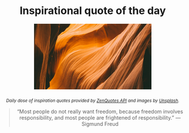 
<div align="center">

# Inspirational quote of the day

<img src="./data/photo.jpeg" alt="Beautiful nature photo" width="320" height="180">

<sub><i>Daily dose of inspiration quotes provided by [ZenQuotes API](https://zenquotes.io/) and images by [Unsplash](https://unsplash.com/).</i></sub>


<blockquote>&ldquo;Most people do not really want freedom, because freedom involves responsibility, and most people are frightened of responsibility.&rdquo; &mdash; <footer>Sigmund Freud</footer></blockquote>

</div>
